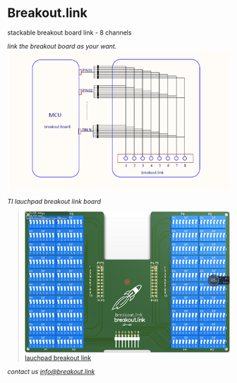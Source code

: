 # Breakout.link

stackable breakout board link - 8 channels

*link the breakout board as your want.*
![description](/images/description.png)


*TI lauchpad breakout link board*
> ![description](/images/lp-40.png)
> [lauchpad breakout link](/images/lp-40.jpg)

*contact us info@breakout.link*